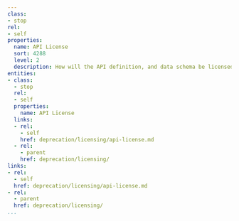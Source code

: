```yaml
---
class:
- stop
rel:
- self
properties:
  name: API License
  sort: 4288
  level: 2
  description: How will the API definition, and data schema be licensed for reuse?
entities:
- class:
  - stop
  rel:
  - self
  properties:
    name: API License
  links:
  - rel:
    - self
    href: deprecation/licensing/api-license.md
  - rel:
    - parent
    href: deprecation/licensing/
links:
- rel:
  - self
  href: deprecation/licensing/api-license.md
- rel:
  - parent
  href: deprecation/licensing/
...
```

